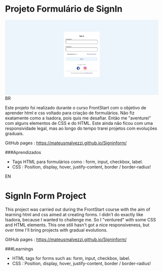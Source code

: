 # Projeto Formulário de SignIn

![Project Preview](https://github.com/MateusMalvezzi/Signinform/blob/master/assets/SignIn.png?raw=true)
BR

Este projeto foi realizado durante o curso FrontStart com o objetivo de aprender html e css voltado para criação de formulários.
Não fiz exatamente como a Isadora, pois quis me desafiar. Então me "aventurei" com alguns elementos de CSS e do HTML. 
Este ainda não ficou com uma responsividade legal, mas ao longo do tempo trarei projetos com evoluções graduais.

GitHub pages : https://mateusmalvezzi.github.io/Signinform/

###Aprendizados 
  - Tags HTML para formulários como : form, input, checkbox, label.
  - CSS : Position, display, hover, justify-content, border / border-radius!

EN 

# SignIn Form Project

This project was carried out during the FrontStart course with the aim of learning html and css aimed at creating forms.
I didn't do exactly like Isadora, because I wanted to challenge me. So I "ventured" with some CSS and HTML elements.
This one still hasn't got a nice responsiveness, but over time I'll bring projects with gradual evolutions.

GitHub pages : https://mateusmalvezzi.github.io/Signinform/

###Learnings
   - HTML tags for forms such as: form, input, checkbox, label.
   - CSS : Position, display, hover, justify-content, border / border-radius!
